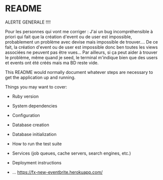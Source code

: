 # README

ALERTE GENERALE !!!!

Pour les personnes qui vont me corriger : 
J'ai un bug incompréhensible à priori qui fait que la création d'event ou de user est impossible, probablement un problème avec devise mais impossible de trouver....
De ce fait, la création d'event ou de user est impossible donc ben toutes les views associées ne peuvent pas être vues...
Par ailleurs, si ça peut aider à trouver le problème, même quand je seed, le terminal m'indique bien que des users et events ont été créés mais ma BD reste vide.






This README would normally document whatever steps are necessary to get the
application up and running.

Things you may want to cover:

* Ruby version

* System dependencies

* Configuration

* Database creation

* Database initialization

* How to run the test suite

* Services (job queues, cache servers, search engines, etc.)

* Deployment instructions

* ...
https://fx-new-eventbrite.herokuapp.com/
